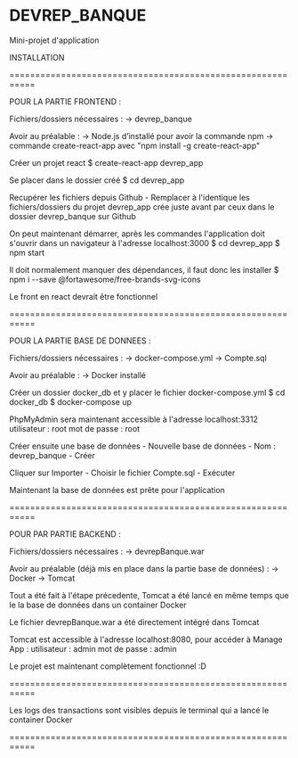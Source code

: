 # DEVREP_BANQUE
Mini-projet d'application


INSTALLATION

===========================================================

POUR LA PARTIE FRONTEND :

Fichiers/dossiers nécessaires :
-> devrep_banque

Avoir au préalable :
-> Node.js d’installé pour avoir la commande npm
-> commande create-react-app avec "npm install -g create-react-app"

Créer un projet react
    $ create-react-app devrep_app

Se placer dans le dossier créé
    $ cd devrep_app

Recupérer les fichiers depuis Github
    - Remplacer à l'identique les fichiers/dossiers du projet devrep_app crée juste avant
      par ceux dans le dossier devrep_banque sur Github

On peut maintenant démarrer, après les commandes l'application doit s'ouvrir dans un navigateur à l'adresse localhost:3000
    $ cd devrep_app
    $ npm start

Il doit normalement manquer des dépendances, il faut donc les installer
    $ npm i --save @fortawesome/free-brands-svg-icons

Le front en react devrait être fonctionnel 

===========================================================

POUR LA PARTIE BASE DE DONNEES :

Fichiers/dossiers nécessaires :
-> docker-compose.yml
-> Compte.sql

Avoir au préalable :
-> Docker installé

Créer un dossier docker_db et y placer le fichier docker-compose.yml
    $ cd docker_db
    $ docker-compose up

PhpMyAdmin sera maintenant accessible à l'adresse localhost:3312
    utilisateur  : root
    mot de passe : root

Créer ensuite une base de données
    - Nouvelle base de données
    - Nom : devrep_banque
    - Créer

Cliquer sur Importer
    - Choisir le fichier Compte.sql
    - Exécuter

Maintenant la base de données est prête pour l'application

===========================================================

POUR PAR PARTIE BACKEND :

Fichiers/dossiers nécessaires :
-> devrepBanque.war

Avoir au préalable (déjà mis en place dans la partie base de données) :
-> Docker
-> Tomcat

Tout a été fait à l'étape précedente, Tomcat a été lancé en même temps que le
la base de données dans un container Docker

Le fichier devrepBanque.war a été directement intégré dans Tomcat

Tomcat est accessible à l'adresse localhost:8080, pour accéder à Manage App :
    utilisateur  : admin
    mot de passe : admin

Le projet est maintenant complètement fonctionnel :D

===========================================================

Les logs des transactions sont visibles depuis le terminal qui a lancé le container Docker

===========================================================
